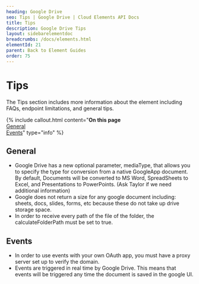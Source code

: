 ```yaml
---
heading: Google Drive
seo: Tips | Google Drive | Cloud Elements API Docs
title: Tips
description: Google Drive Tips
layout: sidebarelementdoc
breadcrumbs: /docs/elements.html
elementId: 21
parent: Back to Element Guides
order: 75
---
```


# Tips

The Tips section includes more information about the element including FAQs, endpoint limitations, and general tips.

{% include callout.html content="<strong>On this page</strong><br/><a href=#general>General</a><br/><a href=#events>Events</a>" type="info" %}

## General

* Google Drive has a new optional parameter, mediaType, that allows you to specify the type for conversion from a native GoogleApp document. By default, Documents will be converted to MS Word, SpreadSheets to Excel, and Presentations to PowerPoints. (Ask Taylor if we need additional information)
* Google does not return a size for any google document including: sheets, docs, slides, forms, etc because these do not take up drive storage space.
* In order to receive every path of the file of the folder, the calculateFolderPath must be set to true.

## Events

* In order to use events with your own OAuth app, you must have a proxy server set up to verify the domain.
* Events are triggered in real time by Google Drive. This means that events will be triggered any time the document is saved in the google UI.
